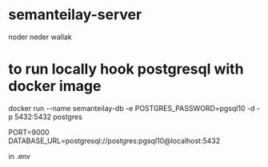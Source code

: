 # semanteilay-server

noder neder wallak

# to run locally hook postgresql with docker image

docker run --name semanteilay-db -e POSTGRES_PASSWORD=pgsql10 -d -p 5432:5432 postgres

PORT=9000
DATABASE_URL=postgresql://postgres:pgsql10@localhost:5432

in .env 

